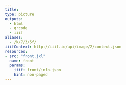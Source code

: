 ```yaml
---
title:
type: picture
outputs:
  - html
  - qrcode
  - iiif
aliases:
  - /k/7/3/5f/
iiifContext: http://iiif.io/api/image/2/context.json
resources:
- src: "front.jxl"
  name: front
  params:
    iiif: front/info.json
    hint: non-paged
---
```

